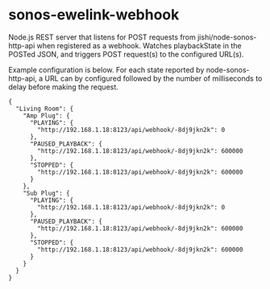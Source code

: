 # sonos-ewelink-webhook
Node.js REST server that listens for POST requests from jishi/node-sonos-http-api when registered as a webhook.  Watches playbackState in the POSTed JSON, and triggers POST request(s) to the configured URL(s).  

Example configuration is below.  For each state reported by node-sonos-http-api, a URL can by configured followed by the number of milliseconds to delay before making the request.
```
{
  "Living Room": {
    "Amp Plug": {
      "PLAYING": {
        "http://192.168.1.18:8123/api/webhook/-8dj9jkn2k": 0
      },
      "PAUSED_PLAYBACK": {
        "http://192.168.1.18:8123/api/webhook/-8dj9jkn2k": 600000
      },
      "STOPPED": {
        "http://192.168.1.18:8123/api/webhook/-8dj9jkn2k": 600000
      }
    },
    "Sub Plug": {
      "PLAYING": {
        "http://192.168.1.18:8123/api/webhook/-8dj9jkn2k": 0
      },
      "PAUSED_PLAYBACK": {
        "http://192.168.1.18:8123/api/webhook/-8dj9jkn2k": 600000
      },
      "STOPPED": {
        "http://192.168.1.18:8123/api/webhook/-8dj9jkn2k": 600000
      }
    }
  }
}
```

